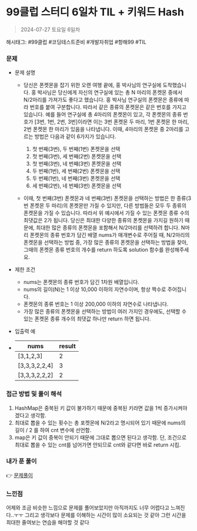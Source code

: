 # 99클럽 스터디 6일차 TIL + 키워드 Hash
> 2024-07-27 토요일 6일차

해시태그: #99클럽 #코딩테스트준비 #개발자취업 #항해99 #TIL

### 문제
+ 문제 설명
  + 당신은 폰켓몬을 잡기 위한 오랜 여행 끝에, 홍 박사님의 연구실에 도착했습니다. 홍 박사님은 당신에게 자신의 연구실에 있는 총 N 마리의 폰켓몬 중에서 N/2마리를 가져가도 좋다고 했습니다.
  홍 박사님 연구실의 폰켓몬은 종류에 따라 번호를 붙여 구분합니다. 따라서 같은 종류의 폰켓몬은 같은 번호를 가지고 있습니다. 예를 들어 연구실에 총 4마리의 폰켓몬이 있고, 각 폰켓몬의 종류 번호가 [3번, 1번, 2번, 3번]이라면 이는 3번 폰켓몬 두 마리, 1번 폰켓몬 한 마리, 2번 폰켓몬 한 마리가 있음을 나타냅니다. 이때, 4마리의 폰켓몬 중 2마리를 고르는 방법은 다음과 같이 6가지가 있습니다.

    1. 첫 번째(3번), 두 번째(1번) 폰켓몬을 선택
    2. 첫 번째(3번), 세 번째(2번) 폰켓몬을 선택
    3. 첫 번째(3번), 네 번째(3번) 폰켓몬을 선택
    4. 두 번째(1번), 세 번째(2번) 폰켓몬을 선택
    5. 두 번째(1번), 네 번째(3번) 폰켓몬을 선택
    6. 세 번째(2번), 네 번째(3번) 폰켓몬을 선택
    
  + 이때, 첫 번째(3번) 폰켓몬과 네 번째(3번) 폰켓몬을 선택하는 방법은 한 종류(3번 폰켓몬 두 마리)의 폰켓몬만 가질 수 있지만, 다른 방법들은 모두 두 종류의 폰켓몬을 가질 수 있습니다. 따라서 위 예시에서 가질 수 있는 폰켓몬 종류 수의 최댓값은 2가 됩니다.
  당신은 최대한 다양한 종류의 폰켓몬을 가지길 원하기 때문에, 최대한 많은 종류의 폰켓몬을 포함해서 N/2마리를 선택하려 합니다. N마리 폰켓몬의 종류 번호가 담긴 배열 nums가 매개변수로 주어질 때, N/2마리의 폰켓몬을 선택하는 방법 중, 가장 많은 종류의 폰켓몬을 선택하는 방법을 찾아, 그때의 폰켓몬 종류 번호의 개수를 return 하도록 solution 함수를 완성해주세요.

+ 제한 조건
    + nums는 폰켓몬의 종류 번호가 담긴 1차원 배열입니다.
    + nums의 길이(N)는 1 이상 10,000 이하의 자연수이며, 항상 짝수로 주어집니다.
    + 폰켓몬의 종류 번호는 1 이상 200,000 이하의 자연수로 나타냅니다.
    + 가장 많은 종류의 폰켓몬을 선택하는 방법이 여러 가지인 경우에도, 선택할 수 있는 폰켓몬 종류 개수의 최댓값 하나만 return 하면 됩니다.


+ 입출력 예 
+ | nums          | result |
  |---------------|--------|
  | [3,1,2,3]     | 2      |
  | [3,3,3,2,2,4] | 3      |
  | [3,3,3,2,2,2] | 2      |


### 접근 방법 및 풀이 해석
1. HashMap은 중복된 키 값이 불가하기 때문에 중복된 키라면 값을 1씩 증가시켜야겠다고 생각함.
2. 최대로 뽑을 수 있는 횟수는 총 포켓몬에 N/2라고 명시되어 있기 때문에 nums의 길이 / 2 를 하여 cnt 변수에 선언함.
3. map은 키 값이 중복이 안되기 때문에 그대로 뽑으면 된다고 생각함. 단, 조건으로 최대로 뽑을 수 있는 cnt를 넘어가면 안되므로 cnt와 같다면 바로 return 시킴.

### 내가 푼 풀이
👉 [문제풀이](https://github.com/subbangE/codingTest-study/blob/master/src/day_6/HashMap2.java)

### 느낀점
어제와 조금 비슷한 느낌으로 문제를 풀어보았지만 아직까지도 너무 어렵다고 느껴진다..ㅜㅜ 그리고 생각보다 문제를 이해하는 시간이 많이 소요되는 것 같아 그런 시간을 최대한 줄여보는 연습을 해야할 것 같다

